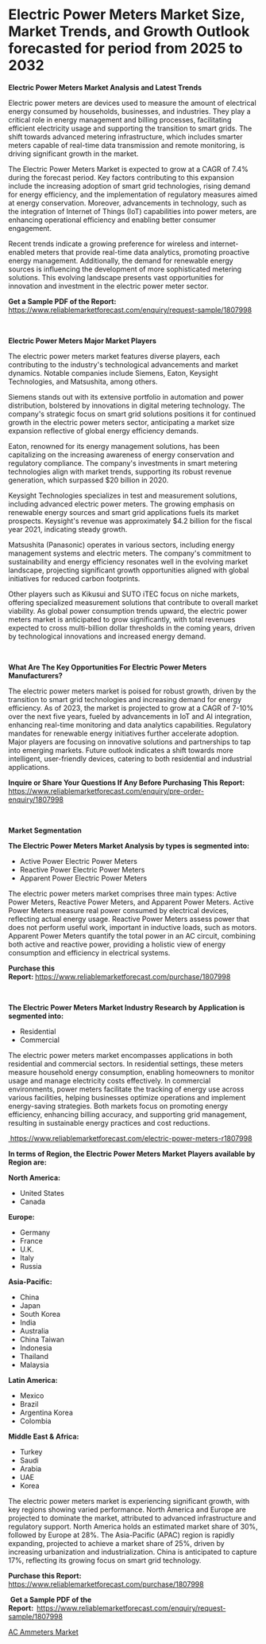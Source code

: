 <p><h1>Electric Power Meters Market Size, Market Trends, and Growth Outlook forecasted for period from 2025 to 2032</h1></p><p><strong>Electric Power Meters Market Analysis and Latest Trends</strong></p>
<p><p>Electric power meters are devices used to measure the amount of electrical energy consumed by households, businesses, and industries. They play a critical role in energy management and billing processes, facilitating efficient electricity usage and supporting the transition to smart grids. The shift towards advanced metering infrastructure, which includes smarter meters capable of real-time data transmission and remote monitoring, is driving significant growth in the market.</p><p>The Electric Power Meters Market is expected to grow at a CAGR of 7.4% during the forecast period. Key factors contributing to this expansion include the increasing adoption of smart grid technologies, rising demand for energy efficiency, and the implementation of regulatory measures aimed at energy conservation. Moreover, advancements in technology, such as the integration of Internet of Things (IoT) capabilities into power meters, are enhancing operational efficiency and enabling better consumer engagement.</p><p>Recent trends indicate a growing preference for wireless and internet-enabled meters that provide real-time data analytics, promoting proactive energy management. Additionally, the demand for renewable energy sources is influencing the development of more sophisticated metering solutions. This evolving landscape presents vast opportunities for innovation and investment in the electric power meter sector.</p></p>
<p><strong>Get a Sample PDF of the Report:&nbsp;</strong> <a href="https://www.reliablemarketforecast.com/enquiry/request-sample/1807998?utm_campaign=2015&utm_medium=2&utm_source=Github&utm_content=ia&utm_term=19022025&utm_id=electric-power-meters">https://www.reliablemarketforecast.com/enquiry/request-sample/1807998</a></p>
<p>&nbsp;</p>
<p><strong>Electric Power Meters Major Market Players</strong></p>
<p><p>The electric power meters market features diverse players, each contributing to the industry's technological advancements and market dynamics. Notable companies include Siemens, Eaton, Keysight Technologies, and Matsushita, among others.</p><p>Siemens stands out with its extensive portfolio in automation and power distribution, bolstered by innovations in digital metering technology. The company's strategic focus on smart grid solutions positions it for continued growth in the electric power meters sector, anticipating a market size expansion reflective of global energy efficiency demands.</p><p>Eaton, renowned for its energy management solutions, has been capitalizing on the increasing awareness of energy conservation and regulatory compliance. The company's investments in smart metering technologies align with market trends, supporting its robust revenue generation, which surpassed $20 billion in 2020.</p><p>Keysight Technologies specializes in test and measurement solutions, including advanced electric power meters. The growing emphasis on renewable energy sources and smart grid applications fuels its market prospects. Keysight's revenue was approximately $4.2 billion for the fiscal year 2021, indicating steady growth.</p><p>Matsushita (Panasonic) operates in various sectors, including energy management systems and electric meters. The company's commitment to sustainability and energy efficiency resonates well in the evolving market landscape, projecting significant growth opportunities aligned with global initiatives for reduced carbon footprints.</p><p>Other players such as Kikusui and SUTO iTEC focus on niche markets, offering specialized measurement solutions that contribute to overall market viability. As global power consumption trends upward, the electric power meters market is anticipated to grow significantly, with total revenues expected to cross multi-billion dollar thresholds in the coming years, driven by technological innovations and increased energy demand.</p></p>
<p>&nbsp;</p>
<p><strong>What Are The Key Opportunities For Electric Power Meters Manufacturers?</strong></p>
<p><p>The electric power meters market is poised for robust growth, driven by the transition to smart grid technologies and increasing demand for energy efficiency. As of 2023, the market is projected to grow at a CAGR of 7-10% over the next five years, fueled by advancements in IoT and AI integration, enhancing real-time monitoring and data analytics capabilities. Regulatory mandates for renewable energy initiatives further accelerate adoption. Major players are focusing on innovative solutions and partnerships to tap into emerging markets. Future outlook indicates a shift towards more intelligent, user-friendly devices, catering to both residential and industrial applications.</p></p>
<p><strong>Inquire or Share Your Questions If Any Before Purchasing This Report:</strong> <a href="https://www.reliablemarketforecast.com/enquiry/pre-order-enquiry/1807998?utm_campaign=2015&utm_medium=2&utm_source=Github&utm_content=ia&utm_term=19022025&utm_id=electric-power-meters">https://www.reliablemarketforecast.com/enquiry/pre-order-enquiry/1807998</a></p>
<p>&nbsp;</p>
<p><strong>Market Segmentation</strong></p>
<p><strong>The Electric Power Meters Market Analysis by types is segmented into:</strong></p>
<p><ul><li>Active Power Electric Power Meters</li><li>Reactive Power Electric Power Meters</li><li>Apparent Power Electric Power Meters</li></ul></p>
<p><p>The electric power meters market comprises three main types: Active Power Meters, Reactive Power Meters, and Apparent Power Meters. Active Power Meters measure real power consumed by electrical devices, reflecting actual energy usage. Reactive Power Meters assess power that does not perform useful work, important in inductive loads, such as motors. Apparent Power Meters quantify the total power in an AC circuit, combining both active and reactive power, providing a holistic view of energy consumption and efficiency in electrical systems.</p></p>
<p><strong>Purchase this Report:&nbsp;</strong><a href="https://www.reliablemarketforecast.com/purchase/1807998?utm_campaign=2015&utm_medium=2&utm_source=Github&utm_content=ia&utm_term=19022025&utm_id=electric-power-meters">https://www.reliablemarketforecast.com/purchase/1807998</a></p>
<p>&nbsp;</p>
<p><strong>The Electric Power Meters Market Industry Research by Application is segmented into:</strong></p>
<p><ul><li>Residential</li><li>Commercial</li></ul></p>
<p><p>The electric power meters market encompasses applications in both residential and commercial sectors. In residential settings, these meters measure household energy consumption, enabling homeowners to monitor usage and manage electricity costs effectively. In commercial environments, power meters facilitate the tracking of energy use across various facilities, helping businesses optimize operations and implement energy-saving strategies. Both markets focus on promoting energy efficiency, enhancing billing accuracy, and supporting grid management, resulting in sustainable energy practices and cost reductions.</p></p>
<p><a href="https://www.reliablemarketforecast.com/electric-power-meters-r1807998?utm_campaign=2015&utm_medium=2&utm_source=Github&utm_content=ia&utm_term=19022025&utm_id=electric-power-meters">&nbsp;https://www.reliablemarketforecast.com/electric-power-meters-r1807998</a></p>
<p><strong>In terms of Region, the Electric Power Meters Market Players available by Region are:</strong></p>
<p>
    <p> <strong> North America: </strong>
        <ul>
            <li>United States</li>
            <li>Canada</li>
        </ul>
        </p> 
    <p> <strong> Europe: </strong>
        <ul>
            <li>Germany</li>
            <li>France</li>
            <li>U.K.</li>
            <li>Italy</li>
            <li>Russia</li>
        </ul>
        </p> 
    <p> <strong> Asia-Pacific: </strong>
        <ul>
            <li>China</li>
            <li>Japan</li>
            <li>South Korea</li>
            <li>India</li>
            <li>Australia</li>
            <li>China Taiwan</li>
            <li>Indonesia</li>
            <li>Thailand</li>
            <li>Malaysia</li>
        </ul>
        </p> 
    <p> <strong> Latin America: </strong>
        <ul>
            <li>Mexico</li>
            <li>Brazil</li>
            <li>Argentina Korea</li>
            <li>Colombia</li>
        </ul>
        </p> 
    <p> <strong> Middle East & Africa: </strong>
        <ul>
            <li>Turkey</li>
            <li>Saudi</li>
            <li>Arabia</li>
            <li>UAE</li>
            <li>Korea</li>
        </ul>
    </p>
    </p>
<p><p>The electric power meters market is experiencing significant growth, with key regions showing varied performance. North America and Europe are projected to dominate the market, attributed to advanced infrastructure and regulatory support. North America holds an estimated market share of 30%, followed by Europe at 28%. The Asia-Pacific (APAC) region is rapidly expanding, projected to achieve a market share of 25%, driven by increasing urbanization and industrialization. China is anticipated to capture 17%, reflecting its growing focus on smart grid technology.</p></p>
<p><strong>Purchase this Report: </strong><a href="https://www.reliablemarketforecast.com/purchase/1807998?utm_campaign=2015&utm_medium=2&utm_source=Github&utm_content=ia&utm_term=19022025&utm_id=electric-power-meters">https://www.reliablemarketforecast.com/purchase/1807998</a></p>
<p>&nbsp;<strong>Get a Sample PDF of the Report:&nbsp;&nbsp;</strong><a href="https://www.reliablemarketforecast.com/enquiry/request-sample/1807998?utm_campaign=2015&utm_medium=2&utm_source=Github&utm_content=ia&utm_term=19022025&utm_id=electric-power-meters">https://www.reliablemarketforecast.com/enquiry/request-sample/1807998</a></p>
<p><strong></strong></p>
<p><p><a href="https://github.com/santosh758595/Market-Research-Report-List-7/blob/main/ac-ammeters-market.md?utm_campaign=2015&utm_medium=2&utm_source=Github&utm_content=ia&utm_term=19022025&utm_id=electric-power-meters">AC Ammeters Market</a></p></p>